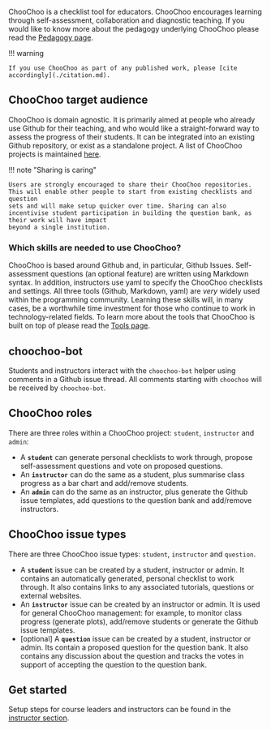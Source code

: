 ChooChoo is a checklist tool for educators. ChooChoo encourages learning through self-assessment, collaboration and diagnostic teaching. If you would like to know more about the pedagogy underlying ChooChoo please read the [Pedagogy page](./pedagogy.md).

!!! warning

    If you use ChooChoo as part of any published work, please [cite accordingly](./citation.md).

## ChooChoo target audience
ChooChoo is domain agnostic. It is primarily aimed at people who already use Github for their teaching, and who would like a straight-forward way to assess the progress of their students. It can be integrated into an existing Github repository, or exist as a standalone project. A list of ChooChoo projects is maintained [here](./projects.md).

!!! note "Sharing is caring"

    Users are strongly encouraged to share their ChooChoo repositories. This will enable other people to start from existing checklists and question 
    sets and will make setup quicker over time. Sharing can also incentivise student participation in building the question bank, as their work will have impact 
    beyond a single institution. 

### Which skills are needed to use ChooChoo?
ChooChoo is based around Github and, in particular, Github Issues. Self-assessment questions (an optional feature) are written using Markdown syntax. In addition, instructors use yaml to specify the ChooChoo checklists and settings. All three tools (Github, Markdown, yaml) are *very* widely used within the programming community. Learning these skills will, in many cases, be a worthwhile time investment for those who continue to work in technology-related fields. To learn more about the tools that ChooChoo is built on top of please read the [Tools page](./tools.md).

## choochoo-bot
Students and instructors interact with the `choochoo-bot` helper using comments in a Github issue thread. All comments starting with `choochoo` will be received by `choochoo-bot`. 

## ChooChoo roles 
There are three roles within a ChooChoo project: `student`, `instructor` and  `admin`:

- A **`student`** can generate personal checklists to work through, propose self-assessment questions and vote on proposed questions. 
- An **`instructor`** can do the same as a student, plus summarise class progress as a bar chart and add/remove students.
- An **`admin`** can do the same as an instructor, plus generate the Github issue templates, add questions to the question bank and add/remove instructors. 

## ChooChoo issue types
There are three ChooChoo issue types: `student`, `instructor` and `question`. 

- A **`student`** issue can be created by a student, instructor or admin. It contains an automatically generated, personal checklist to work through. It also contains links to any associated tutorials, questions or external websites.
- An **`instructor`** issue can be created by an instructor or admin. It is used for general ChooChoo management: for example, to monitor class progress (generate plots), add/remove students or generate the Github issue templates.
- [optional] A **`question`** issue can be created by a student, instructor or admin. Its contain a proposed question for the question bank. It also contains any discussion about the question and tracks the votes in support of accepting the question to the question bank.

## Get started
Setup steps for course leaders and instructors can be found in the [instructor section](./instructors/setup.md).

